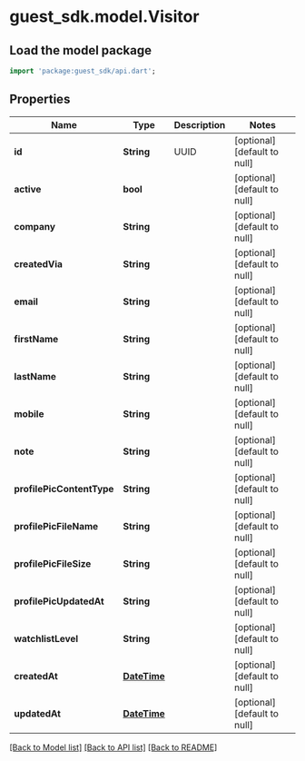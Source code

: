 # guest_sdk.model.Visitor

## Load the model package
```dart
import 'package:guest_sdk/api.dart';
```

## Properties
Name | Type | Description | Notes
------------ | ------------- | ------------- | -------------
**id** | **String** | UUID | [optional] [default to null]
**active** | **bool** |  | [optional] [default to null]
**company** | **String** |  | [optional] [default to null]
**createdVia** | **String** |  | [optional] [default to null]
**email** | **String** |  | [optional] [default to null]
**firstName** | **String** |  | [optional] [default to null]
**lastName** | **String** |  | [optional] [default to null]
**mobile** | **String** |  | [optional] [default to null]
**note** | **String** |  | [optional] [default to null]
**profilePicContentType** | **String** |  | [optional] [default to null]
**profilePicFileName** | **String** |  | [optional] [default to null]
**profilePicFileSize** | **String** |  | [optional] [default to null]
**profilePicUpdatedAt** | **String** |  | [optional] [default to null]
**watchlistLevel** | **String** |  | [optional] [default to null]
**createdAt** | [**DateTime**](DateTime.md) |  | [optional] [default to null]
**updatedAt** | [**DateTime**](DateTime.md) |  | [optional] [default to null]

[[Back to Model list]](../README.md#documentation-for-models) [[Back to API list]](../README.md#documentation-for-api-endpoints) [[Back to README]](../README.md)


